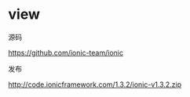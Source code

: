 # view


源码

https://github.com/ionic-team/ionic

发布

http://code.ionicframework.com/1.3.2/ionic-v1.3.2.zip
